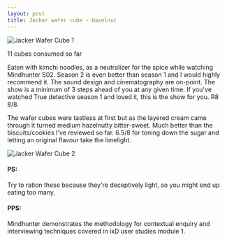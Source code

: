 ```yaml
---
layout: post
title: Jacker wafer cube - Hazelnut
---
```


![Jacker Wafer Cube 1](https://gyanl.com/cookies/assets/jacker-1.jpeg)  

11 cubes consumed so far

Eaten with kimchi noodles, as a neutralizer for the spice while watching Mindhunter S02. Season 2 is even better than season 1 and I would highly recommend it. The sound design and cinematography are on-point. The show is a minimum of 3 steps ahead of you at any given time. If you've watched True detective season 1 and loved it, this is the show for you. R8 8/8.

The wafer cubes were tastless at first but as the layered cream came through it turned medium hazelnutty bitter-sweet. Much better than the biscuits/cookies I've reviewed so far. 6.5/8 for toning down the sugar and letting an original flavour take the limelight.

![Jacker Wafer Cube 2](https://gyanl.com/cookies/assets/jacker-2.jpeg)  

#### PS:
Try to ration these because they're deceptively light, so you might end up eating too many.

#### PPS:
Mindhunter demonstrates the methodology for contextual enquiry and interviewing techniques covered in ixD user studies module 1.
